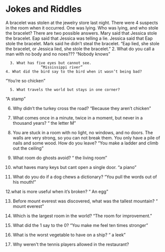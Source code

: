 # Jokes and Riddles
A bracelet was stolen at the jewelry store last night. There were 4 suspects in the room when it occurred. One was lying. Who was lying, and who stole the bracelet? There are two possible answers.
Mary said that Jessica stole the bracelet.
Eap said that Jessica was telling a lie.
Jessica said that Eap stole the bracelet.
Mark said he didn’t steal the bracelet.
“Eap lied, she stole the bracelet, or Jessica lied, she stole the bracelet.”
      2. What do you call a man with no body and no noes???
              “Nobody knows”
     
      3. What has five eyes but cannot see.
                    “Mississippi river”
    4. What did the bird say to the bird when it wasn’t being bad?
“You’re so chicken”


      5. What travels the world but stays in one corner?
“A stamp”

6. Why didn’t the turkey cross the road?
“Because they aren’t chicken”
       

7. What comes once in a minute, twice in a moment, but never in a thousand years?
                             “ the letter M”
8. You are stuck in a room with no light, no windows, and no doors. The walls are very strong, so you can not break them. You only have a pile of nails and some wood. How do you leave?
“You make a ladder and climb out the ceiling”

9. What room do ghosts avoid? 
          “ the living room”
 
10. what haves many keys but cant open a single door. 
         “a piano”

11. What do you do if a dog chews a dictionary?
“You pull the words out of his mouth!”


12.what is more useful when it’s broken? 
        “ An egg”
 
13. Before mount everest was discovered, what was the tallest mountain? 
               “ mount everest”
14. Which is the largest room in the world?
          “The room for improvement.”
15. What did the 1 say to the 0?
“You make me feel ten times stronger”

16. What is the worst vegetable to have on a ship?
“ a leek”

17. Why weren't the tennis players allowed in the restaurant?

